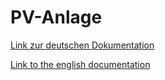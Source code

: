 # PV-Anlage

[Link zur deutschen Dokumentation](https://www.symcon.de/de/service/dokumentation/modulreferenz/virtuelle-geraete/pv-anlage-simulation/)

[Link to the english documentation](https://www.symcon.de/en/service/documentation/module-reference/virtual-devices/pv-system-simulation/)